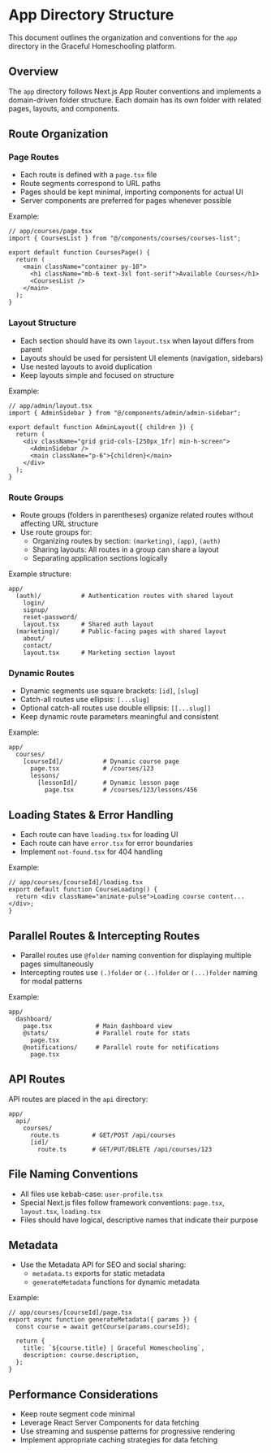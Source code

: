 # App Directory Structure

This document outlines the organization and conventions for the `app` directory in the Graceful Homeschooling platform.

## Overview

The `app` directory follows Next.js App Router conventions and implements a domain-driven folder structure. Each domain has its own folder with related pages, layouts, and components.

## Route Organization

### Page Routes

- Each route is defined with a `page.tsx` file
- Route segments correspond to URL paths
- Pages should be kept minimal, importing components for actual UI
- Server components are preferred for pages whenever possible

Example:
```tsx
// app/courses/page.tsx
import { CoursesList } from "@/components/courses/courses-list";

export default function CoursesPage() {
  return (
    <main className="container py-10">
      <h1 className="mb-6 text-3xl font-serif">Available Courses</h1>
      <CoursesList />
    </main>
  );
}
```

### Layout Structure

- Each section should have its own `layout.tsx` when layout differs from parent
- Layouts should be used for persistent UI elements (navigation, sidebars)
- Use nested layouts to avoid duplication
- Keep layouts simple and focused on structure

Example:
```tsx
// app/admin/layout.tsx
import { AdminSidebar } from "@/components/admin/admin-sidebar";

export default function AdminLayout({ children }) {
  return (
    <div className="grid grid-cols-[250px_1fr] min-h-screen">
      <AdminSidebar />
      <main className="p-6">{children}</main>
    </div>
  );
}
```

### Route Groups

- Route groups (folders in parentheses) organize related routes without affecting URL structure
- Use route groups for:
  - Organizing routes by section: `(marketing)`, `(app)`, `(auth)`
  - Sharing layouts: All routes in a group can share a layout
  - Separating application sections logically

Example structure:
```
app/
  (auth)/           # Authentication routes with shared layout
    login/
    signup/
    reset-password/
    layout.tsx      # Shared auth layout
  (marketing)/      # Public-facing pages with shared layout
    about/
    contact/
    layout.tsx      # Marketing section layout
```

### Dynamic Routes

- Dynamic segments use square brackets: `[id]`, `[slug]`
- Catch-all routes use ellipsis: `[...slug]`
- Optional catch-all routes use double ellipsis: `[[...slug]]`
- Keep dynamic route parameters meaningful and consistent

Example:
```
app/
  courses/
    [courseId]/           # Dynamic course page
      page.tsx            # /courses/123
      lessons/
        [lessonId]/       # Dynamic lesson page
          page.tsx        # /courses/123/lessons/456
```

## Loading States & Error Handling

- Each route can have `loading.tsx` for loading UI
- Each route can have `error.tsx` for error boundaries
- Implement `not-found.tsx` for 404 handling

Example:
```tsx
// app/courses/[courseId]/loading.tsx
export default function CourseLoading() {
  return <div className="animate-pulse">Loading course content...</div>;
}
```

## Parallel Routes & Intercepting Routes

- Parallel routes use `@folder` naming convention for displaying multiple pages simultaneously
- Intercepting routes use `(.)folder` or `(..)folder` or `(...)folder` naming for modal patterns

Example:
```
app/
  dashboard/
    page.tsx            # Main dashboard view
    @stats/             # Parallel route for stats
      page.tsx
    @notifications/     # Parallel route for notifications
      page.tsx
```

## API Routes

API routes are placed in the `api` directory:

```
app/
  api/
    courses/
      route.ts         # GET/POST /api/courses
      [id]/
        route.ts       # GET/PUT/DELETE /api/courses/123
```

## File Naming Conventions

- All files use kebab-case: `user-profile.tsx`
- Special Next.js files follow framework conventions: `page.tsx`, `layout.tsx`, `loading.tsx`
- Files should have logical, descriptive names that indicate their purpose

## Metadata

- Use the Metadata API for SEO and social sharing:
  - `metadata.ts` exports for static metadata
  - `generateMetadata` functions for dynamic metadata

Example:
```tsx
// app/courses/[courseId]/page.tsx
export async function generateMetadata({ params }) {
  const course = await getCourse(params.courseId);
  
  return {
    title: `${course.title} | Graceful Homeschooling`,
    description: course.description,
  };
}
```

## Performance Considerations

- Keep route segment code minimal
- Leverage React Server Components for data fetching
- Use streaming and suspense patterns for progressive rendering
- Implement appropriate caching strategies for data fetching 